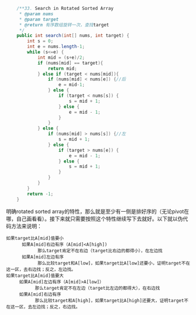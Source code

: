 ```java
    /**33. Search in Rotated Sorted Array 
     * @param nums
     * @param target
     * @return 有序数组旋转一次，查找target
     */
    public int search(int[] nums, int target) {
    	int s = 0;
    	int e = nums.length-1;
    	while (s<=e) {
    		int mid = (s+e)/2;
    		if (nums[mid] == target){ 
    			return mid;
    		} else if (target < nums[mid]){
    			if (nums[mid] < nums[e]) {//后
    				e = mid-1;
    			} else {
    				if (target < nums[s]) {
    					s = mid + 1;
    				} else {
    					e = mid - 1;
    				}
    			}
    		} else {
    			if (nums[mid] > nums[s]) {//左
    				s = mid + 1;
    			} else {
    				if (target > nums[e]) {
    					e = mid - 1;
    				} else {
    					s = mid + 1;
    				}
    			}
    		}
    	}
    	return -1;
    }
```
明确rotated sorted array的特性，那么就是至少有一侧是排好序的（无论pivot在哪，自己画看看）。接下来就只需要按照这个特性继续写下去就好。以下就以伪代码方法来说明：

    如果target比A[mid]值要小
          如果A[mid]右边有序（A[mid]<A[high])
                那么target肯定不在右边（target比右边的都得小），在左边找
          如果A[mid]左边有序
                那么比较target和A[low]，如果target比A[low]还要小，证明target不在这一区，去右边找；反之，左边找。
    如果target比A[mid]值要大
         如果A[mid]左边有序（A[mid]>A[low]）
               那么target肯定不在左边（target比左边的都得大），在右边找
         如果A[mid]右边有序
               那么比较target和A[high]，如果target比A[high]还要大，证明target不在这一区，去左边找；反之，右边找。